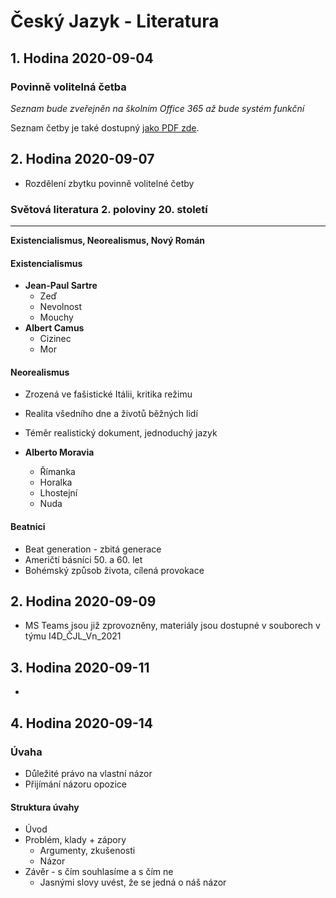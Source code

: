 # Český Jazyk - Literatura

## 1. Hodina 2020-09-04

### Povinně volitelná četba

*Seznam bude zveřejněn na školním Office 365 až bude systém funkční*

Seznam četby je také dostupný [jako PDF zde](https://www.uzlabina.cz/uploads/file/seznam_cetby_1920.pdf).

## 2. Hodina 2020-09-07

- Rozdělení zbytku povinně volitelné četby

### Světová literatura 2. poloviny 20. století
___
**Existencialismus, Neorealismus, Nový Román**

#### Existencialismus

- **Jean-Paul Sartre**
	- Zeď
	- Nevolnost
	- Mouchy
- **Albert Camus**
	- Cizinec
	- Mor

#### Neorealismus

- Zrozená ve fašistické Itálii, kritika režimu
- Realita všedního dne a životů běžných lidí
- Téměr realistický dokument, jednoduchý jazyk

- **Alberto Moravia**
	- Římanka
	- Horalka
	- Lhostejní
	- Nuda

#### Beatnici
- Beat generation - zbitá generace
- Američtí básníci 50. a 60. let
- Bohémský způsob života, cílená provokace

## 2. Hodina 2020-09-09

- MS Teams jsou již zprovozněny, materiály jsou dostupné v souborech v týmu I4D_ČJL_Vn_2021

## 3. Hodina 2020-09-11
-  
## 4. Hodina 2020-09-14

### Úvaha

- Důležité právo na vlastní názor
- Přijímání názoru opozice

#### Struktura úvahy
- Úvod
- Problém, klady + zápory
	- Argumenty, zkušenosti
	- Názor
- Závěr - s čím souhlasíme a s čím ne
	- Jasnými slovy uvést, že se jedná o náš názor